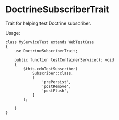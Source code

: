 # DoctrineSubscriberTrait
Trait for helping test Doctrine subscriber.

Usage:
```
class MyServiceTest extends WebTestCase
{
    use DoctrineSubscriberTrait;

    public function testContainerService(): void
    {
        $this->doTestSubscriber(
            Subscriber::class,
            [
                'prePersist',
                'postRemove',
                'postFlush',
            ]
        );

    }
}
```